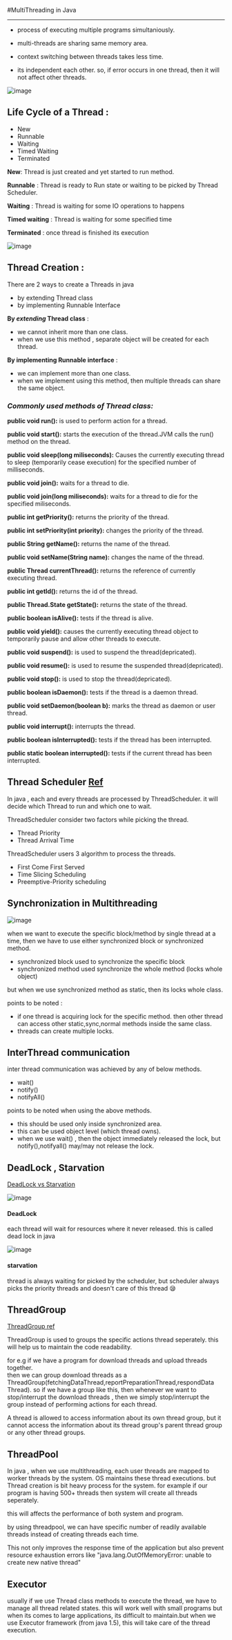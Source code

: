 #MultiThreading in Java

-----

- process of executing multiple programs simultaniously.

- multi-threads are sharing same memory area.

- context switching between threads takes less time.

- its independent each other. so, if error occurs in one thread, then it will not affect other threads.

![image](https://user-images.githubusercontent.com/72085278/138113933-0380ee67-920b-455a-8f41-43f3830cbf27.png)


## Life Cycle of a Thread :

- New
- Runnable
- Waiting
- Timed Waiting 
- Terminated

**New**: Thread is just created and yet started to run method.

**Runnable** : Thread is ready to Run state or waiting to be picked by Thread Scheduler.

**Waiting** : Thread is waiting for some IO operations to happens

**Timed waiting** : Thread is waiting for some specified time

**Terminated** : once thread is finished its execution


![image](https://user-images.githubusercontent.com/72085278/138127706-c98f3823-4d0e-4dda-8482-5911b75e1975.png)


## Thread Creation :

There are 2 ways to create a Threads in java

- by extending Thread class
- by implementing Runnable Interface

**By *extending* Thread class** :

- we cannot inherit more than one class.
- when we use this method , separate object will be created for each thread.

**By implementing Runnable interface** :

- we can implement more than one class.
- when we implement using this method, then multiple threads can share the same object.


### ***Commonly used methods of Thread class:***
**public void run():**  is used to perform action for a thread.

**public void start():** starts the execution of the thread.JVM calls the run() method on the thread.

**public void sleep(long miliseconds):** Causes the currently executing thread to sleep (temporarily cease execution) for the specified number of milliseconds.

**public void join():** waits for a thread to die.    

**public void join(long miliseconds):** waits for a thread to die for the specified miliseconds.

**public int getPriority():** returns the priority of the thread.

**public int setPriority(int priority):** changes the priority of the thread.

**public String getName():** returns the name of the thread.

**public void setName(String name):** changes the name of the thread.

**public Thread currentThread():** returns the reference of currently executing thread.

**public int getId():** returns the id of the thread.

**public Thread.State getState():** returns the state of the thread.

**public boolean isAlive():** tests if the thread is alive.

**public void yield():** causes the currently executing thread object to temporarily pause and allow other threads to execute.

**public void suspend():** is used to suspend the thread(depricated).

**public void resume():** is used to resume the suspended thread(depricated).

**public void stop():** is used to stop the thread(depricated).

**public boolean isDaemon():** tests if the thread is a daemon thread.

**public void setDaemon(boolean b):** marks the thread as daemon or user thread.

**public void interrupt():** interrupts the thread.

**public boolean isInterrupted():** tests if the thread has been interrupted.

**public static boolean interrupted():** tests if the current thread has been interrupted.


## Thread Scheduler [Ref](https://www.javatpoint.com/thread-scheduler-in-java)

In java , each and every threads are processed by ThreadScheduler. it will decide which Thread to run and which one to wait.

ThreadScheduler consider two factors while picking the thread.

- Thread Priority
- Thread Arrival Time

ThreadScheduler users 3 algorithm to process the threads.

- First Come First Served
- Time Slicing Scheduling 
- Preemptive-Priority scheduling

## Synchronization in Multithreading

![image](https://user-images.githubusercontent.com/72085278/138597611-46984146-ed4f-43de-af97-a928beebf3ec.png)

when we want to execute the specific block/method by single thread at a time, then we have to use either synchronized block or synchronized method.

- synchronized block used to synchronize the specific block
- synchronized method used synchronize the whole method (locks whole object)

but when we use synchronized method as static, then its locks whole class.

points to be noted :
- if one thread is acquiring lock for the specific method. then other thread can access other static,sync,normal methods inside the same class.
- threads can create multiple locks.

## InterThread communication

inter thread communication was achieved by any of below methods.

- wait()
- notify()
- notifyAll()

points to be noted when using the above methods.

- this should be used only inside synchronized area.
- this can be used object level (which thread owns).
- when we use wait() , then the object immediately released the lock, but notify(),notifyall() may/may not release the lock.

## DeadLock , Starvation

[DeadLock vs Starvation](https://www.geeksforgeeks.org/difference-between-deadlock-and-starvation-in-os/)

![image](https://user-images.githubusercontent.com/72085278/139096273-9b2eb56c-e09b-47ca-a43c-cc546e368fa9.png)

#### DeadLock
each thread will wait for resources where it never released. this is called dead lock in java

![image](https://user-images.githubusercontent.com/72085278/139098072-c2836757-1a66-4d0c-8609-947e5462bfe9.png)

#### starvation

thread is always waiting for picked by the scheduler, but scheduler always picks the priority threads and doesn't care of this thread 😪

## ThreadGroup 

[ThreadGroup ref](https://www.javatpoint.com/threadgroup-in-java)  

ThreadGroup is used to groups the specific actions thread seperately. this will help us to maintain the code readability.

for e.g if we have a program for download threads and upload threads together.    
then we can group download threads as a ThreadGroup(fetchingDataThread,reportPreparationThread,respondData Thread). so if we have a group like this, then whenever we want to stop/interrupt the download threads , then we simply stop/interrupt the group instead of performing actions for each thread.

A thread is allowed to access information about its own thread group, but it cannot access the information about its thread group's parent thread group or any other thread groups.


## ThreadPool

In java , when we use multithreading, each user threads are mapped to worker threads by the system.
OS maintains these thread executions. but Thread creation is bit heavy process for the system. 
for example if our program is having 500+ threads then system will create all threads seperately.

this will affects the performance of both system and program.

by using threadpool, we can have specific number of readily available threads instead of creating threads each time.

This not only improves the response time of the application but also prevent resource exhaustion errors like "java.lang.OutOfMemoryError: unable to create new native thread"

## Executor

usually if we use Thread class methods to execute the thread, we have to manage all thread related states. this will work well with small programs
but when its comes to large applications, its difficult to maintain.but when we use Executor framework (from java 1.5), this will take care of the thread execution.


